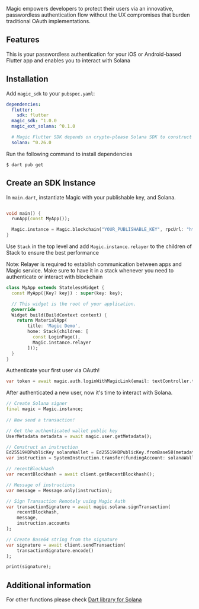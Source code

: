 Magic empowers developers to protect their users via an innovative, passwordless authentication flow without the UX compromises that burden traditional OAuth implementations.

## Features

This is your passwordless authentication for your iOS or Android-based Flutter app and enables you to interact with Solana

## Installation

Add `magic_sdk` to your `pubspec.yaml`:

```yaml
dependencies:
  flutter:
    sdk: flutter
  magic_sdk: ^1.0.0
  magic_ext_solana: ^0.1.0

  # Magic Flutter SDK depends on crypto-please Solana SDK to construct instructions.  
  solana: ^0.26.0
```

Run the following command to install dependencies

```text
$ dart pub get
```

## Create an SDK Instance

In `main.dart`, instantiate Magic with your publishable key, and Solana.

```dart

void main() {
  runApp(const MyApp());

  Magic.instance = Magic.blockchain("YOUR_PUBLISHABLE_KEY", rpcUrl: "https://api.devnet.solana.com", chain: SupportedBlockchain.solana);
}
```

Use `Stack` in the top level and add `Magic.instance.relayer` to the children of Stack to ensure the best performance

Note: Relayer is required to establish communication between apps and Magic service. Make sure to have it in a stack whenever you need to authenticate or interact with blockchain

```dart
class MyApp extends StatelessWidget {
  const MyApp({Key? key}) : super(key: key);

  // This widget is the root of your application.
  @override
  Widget build(BuildContext context) {
    return MaterialApp(
        title: 'Magic Demo',
        home: Stack(children: [
          const LoginPage(),
          Magic.instance.relayer
        ]));
  }
}
```

Authenticate your first user via OAuth!

```dart
var token = await magic.auth.loginWithMagicLink(email: textController.text);
```

After authenticated a new user, now it's time to interact with Solana.

```dart
// Create Solana signer
final magic = Magic.instance;
  
// Now send a transaction! 

// Get the authenticated wallet public key
UserMetadata metadata = await magic.user.getMetadata();

// Construct an instruction
Ed25519HDPublicKey solanaWallet = Ed25519HDPublicKey.fromBase58(metadata.publicAddress!);
var instruction = SystemInstruction.transfer(fundingAccount: solanaWallet, recipientAccount: solanaWallet, lamports: 1);

// recentBlockhash
var recentBlockhash = await client.getRecentBlockhash();

// Message of instructions
var message = Message.only(instruction);

// Sign Transaction Remotely using Magic Auth
var transactionSignature = await magic.solana.signTransaction(
    recentBlockhash,
    message,
    instruction.accounts
);

// Create Base64 string from the signature
var signature = await client.sendTransaction(
    transactionSignature.encode()
);

print(signature);
```

## Additional information
For other functions please check [Dart library for Solana](https://github.com/cryptoplease/cryptoplease-dart/tree/master/packages/solana)
